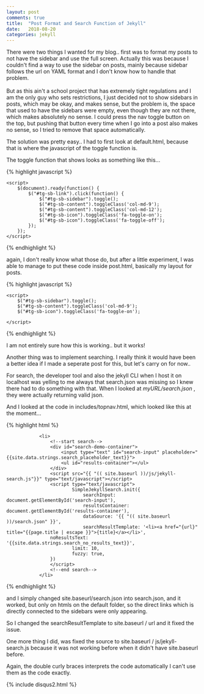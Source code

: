 ```yaml
---
layout: post
comments: true
title:  "Post Format and Search Function of Jekyll"
date:   2018-08-20
categories: jekyll
---
```


There were two things I wanted for my blog..
first was to format my posts to not have the sidebar
and use the full screen. Actually this was because I couldn't find 
a way to use the sidebar on posts, mainly because sidebar follows the url
on YAML format and I don't know how to handle that problem.
<br><br>
But as this ain't a school project that has extremely tight regulations
and I am the only guy who sets restrictions, I just decided not to show sidebars in posts,
which may be okay, and makes sense, but the problem is, the space that used to have the sidebars 
were empty, even though they are not there, which makes absolutely no sense.
I could press the nav toggle button on the top, but pushing that button every time 
when I go into a post also makes no sense, so I tried to remove that space automatically.

The solution was pretty easy.. 
I had to first look at default.html, because that is where the javascript of the toggle function is.

The toggle function that shows looks as something like this...

{% highlight javascript %}

    <script>
        $(document).ready(function() {
            $("#tg-sb-link").click(function() {
                $("#tg-sb-sidebar").toggle();
                $("#tg-sb-content").toggleClass('col-md-9');
                $("#tg-sb-content").toggleClass('col-md-12');
                $("#tg-sb-icon").toggleClass('fa-toggle-on');
                $("#tg-sb-icon").toggleClass('fa-toggle-off');
            });
        });
    </script>

{% endhighlight %}

again, I don't really know what those do, 
but after a little experiment, I was able to manage to put these code
inside post.html, basically my layout for posts.

{% highlight javascript %}

    <script>
        $("#tg-sb-sidebar").toggle();
        $("#tg-sb-content").toggleClass('col-md-9');
        $("#tg-sb-icon").toggleClass('fa-toggle-on');

    </script>

{% endhighlight %}

I am not entirely sure how this is working.. but it works!

Another thing was to implement searching.
I really think it would have been a better idea if I made a seperate post for this,
but let's carry on for now..

For search, the developer tool and also the jekyll CLI when I host it on localhost 
was yelling to me always that search.json was missing so I knew there had to do something with that.
When I looked at <i>myURL/search.json</i> , they were actually returning valid json.

And I looked at the code in includes/topnav.html, which looked like this at the moment...

{% highlight html %}

                <li>
                    <!--start search-->
                    <div id="search-demo-container">
                        <input type="text" id="search-input" placeholder="{{site.data.strings.search_placeholder_text}}">
                        <ul id="results-container"></ul>
                    </div>
                    <script src="{{ "(( site.baseurl ))/js/jekyll-search.js"}}" type="text/javascript"></script>
                    <script type="text/javascript">
                            SimpleJekyllSearch.init({
                                searchInput: document.getElementById('search-input'),
                                resultsContainer: document.getElementById('results-container'),
                                dataSource: '{{ "(( site.baseurl ))/search.json" }}',
                                searchResultTemplate: '<li><a href="{url}" title="{{page.title | escape }}">{title}</a></li>',
                    noResultsText: '{{site.data.strings.search_no_results_text}}',
                            limit: 10,
                            fuzzy: true,
                    })
                    </script>
                    <!--end search-->
                </li>

{% endhighlight %}

and I simply changed site.baseurl/search.json into search.json,
and it worked, but only on htmls on the default folder, 
so the direct links which is directly connected to the sidebars were only appearing.

So I changed the searchResultTemplate to site.baseurl / url and it fixed the issue.

One more thing I did, was fixed the source to site.baseurl / js/jekyll-search.js
because it was not working before when it didn't have site.baseurl before.

Again, the double curly braces interprets the code automatically I can't use them 
as the code exactly.

{% include disqus2.html %}